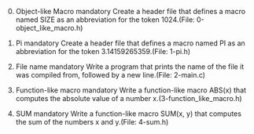 0. Object-like Macro
mandatory
Create a header file that defines a macro named SIZE as an abbreviation for the token 1024.(File: 0-object_like_macro.h)

1. Pi
mandatory
Create a header file that defines a macro named PI as an abbreviation for the token 3.14159265359.(File: 1-pi.h)

2. File name
mandatory
Write a program that prints the name of the file it was compiled from, followed by a new line.(File: 2-main.c)

3. Function-like macro
mandatory
Write a function-like macro ABS(x) that computes the absolute value of a number x.(3-function_like_macro.h)

4. SUM
mandatory
Write a function-like macro SUM(x, y) that computes the sum of the numbers x and y.(File: 4-sum.h)

